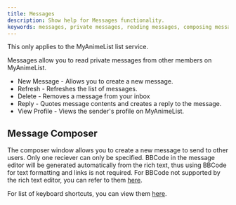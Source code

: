```yaml
---
title: Messages
description: Show help for Messages functionality.
keywords: messages, private messages, reading messages, composing messages
---
```

This only applies to the MyAnimeList list service.

Messages allow you to read private messages from other members on MyAnimeList.

* New Message - Allows you to create a new message.
* Refresh - Refreshes the list of messages.
* Delete - Removes a message from your inbox
* Reply - Quotes message contents and creates a reply to the message.
* View Profile - Views the sender's profile on MyAnimeList.

## Message Composer

The composer window allows you to create a new message to send to other users. Only one reciever can only be specified. BBCode in the message editor will be generated automatically from the rich text, thus using BBCode for text formatting and links is not required. For BBCode not supported by the rich text editor, you can refer to them [here](https://myanimelist.net/info.php?go=bbcode).

For list of keyboard shortcuts, you can view them [here](keyboard.html).
